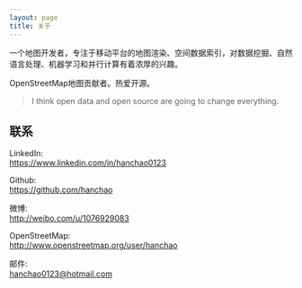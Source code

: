 ```yaml
---
layout: page
title: 关于
---
```


一个地图开发者，专注于移动平台的地图渲染、空间数据索引，对数据挖掘、自然语言处理、机器学习和并行计算有着浓厚的兴趣。

OpenStreetMap地图贡献者。热爱开源。

>I think open data and open source are going to change everything.

## 联系

LinkedIn:<br><https://www.linkedin.com/in/hanchao0123>

Github:<br><https://github.com/hanchao>

微博:<br><http://weibo.com/u/1076929083>

OpenStreetMap:<br><http://www.openstreetmap.org/user/hanchao>

邮件:<br><hanchao0123@hotmail.com>
